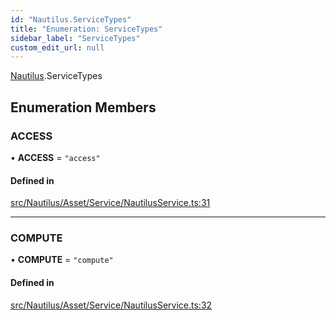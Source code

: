 ```yaml
---
id: "Nautilus.ServiceTypes"
title: "Enumeration: ServiceTypes"
sidebar_label: "ServiceTypes"
custom_edit_url: null
---
```


[Nautilus](../modules/Nautilus.md).ServiceTypes

## Enumeration Members

### ACCESS

• **ACCESS** = ``"access"``

#### Defined in

[src/Nautilus/Asset/Service/NautilusService.ts:31](https://github.com/deltaDAO/nautilus/blob/3e3a03e/src/Nautilus/Asset/Service/NautilusService.ts#L31)

___

### COMPUTE

• **COMPUTE** = ``"compute"``

#### Defined in

[src/Nautilus/Asset/Service/NautilusService.ts:32](https://github.com/deltaDAO/nautilus/blob/3e3a03e/src/Nautilus/Asset/Service/NautilusService.ts#L32)
